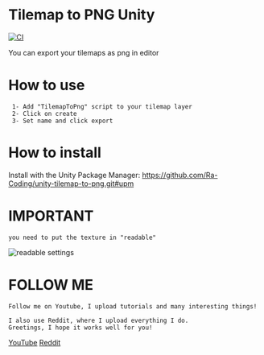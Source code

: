 # Tilemap to PNG Unity

[![CI](https://github.com/Ra-Coding/unity-tilemap-to-png/actions/workflows/ci.yml/badge.svg?branch=main)](https://github.com/Ra-Coding/unity-tilemap-to-png/actions/workflows/ci.yml)

 You can export your tilemaps as png in editor

# How to use
```
 1- Add "TilemapToPng" script to your tilemap layer
 2- Click on create
 3- Set name and click export
 ```
 
# How to install

Install with the Unity Package Manager: https://github.com/Ra-Coding/unity-tilemap-to-png.git#upm

# IMPORTANT

```
you need to put the texture in "readable"

```
 ![readable settings](https://user-images.githubusercontent.com/48869211/79986523-13ce1f80-84a4-11ea-8f17-9ef5397ca909.png)

# FOLLOW ME

```
Follow me on Youtube, I upload tutorials and many interesting things!

I also use Reddit, where I upload everything I do.
Greetings, I hope it works well for you!

```
[YouTube](https://www.youtube.com/user/leocub58)
[Reddit](https://www.reddit.com/user/leocub58)
